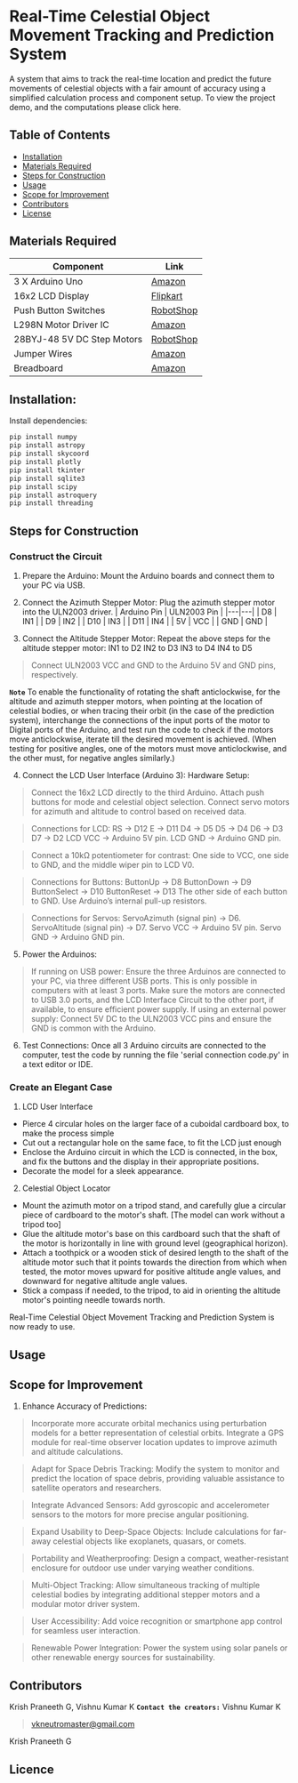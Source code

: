 # Real-Time Celestial Object Movement Tracking and Prediction System
A system that aims to track the real-time location and predict the future movements of celestial objects with a fair amount of accuracy using a simplified calculation process and component setup. To view the project demo, and the computations please click here.

## Table of Contents
- [Installation](#installation)
- [Materials Required](#materials-required)
- [Steps for Construction](#steps-for-construction)
- [Usage](#usage)
- [Scope for Improvement](#scope-for-improvement)
- [Contributors](#contributors)
- [License](#license)

## Materials Required 
| Component | Link |
|---|---|
| 3 X Arduino Uno | [Amazon](https://www.amazon.in/Arduino-Uno-Rev3-Microcontroller-Board/dp/B0752X52VB) |
| 16x2 LCD Display | [Flipkart](https://www.flipkart.com/16x2-lcd-display-module-blue-backlight/p/itm0817793201) |
| Push Button Switches | [RobotShop](https://www.robotshop.com/en/products/taxibot-button-switch-normal-open?utm_source=google_shopping&utm_medium=cpc&utm_campaign=shopping_en&gclid=CjwKCAjw864v7E9z8-YcAXoQBAv410nX0Y2o433p9Y3gX9X8_3bY3z7l_909q9p7F5aApS_wcB) |
| L298N Motor Driver IC | [Amazon](https://www.amazon.in/L298N-Motor-Driver-Module-Dual-H-Bridge/dp/B07D3Y917R) |
| 28BYJ-48 5V DC Step Motors | [RobotShop](https://www.robotshop.com/en/products/pololu-37d-metal-gearmotor-100-1-37d-210rpm?utm_source=google_shopping&utm_medium=cpc&utm_campaign=shopping_en&gclid=CjwKCAjw864v7E9z8-YcAXoQBAv410nX0Y2o433p9Y3gX9X8_3bY3z7l_909q9p7F5aApS_wcB) |
| Jumper Wires | [Amazon](https://www.amazon.in/Jumper-Wire-Male-to-Female-20cm-20-Pcs/dp/B07D3Y917R) |
| Breadboard | [Amazon](https://www.amazon.in/ELECFY-Breadboard-830-Tie-Points-Self-Adhesive-PCB-Board-Arduino-Raspberry-Pi-Projects/dp/B07D3Y917R) |

## Installation:
Install dependencies:
```bash
pip install numpy
pip install astropy
pip install skycoord
pip install plotly
pip install tkinter
pip install sqlite3
pip install scipy
pip install astroquery
pip install threading
```

## Steps for Construction
### Construct the Circuit
1. Prepare the Arduino:
Mount the Arduino boards and connect them to your PC via USB.

2. Connect the Azimuth Stepper Motor:
Plug the azimuth stepper motor into the ULN2003 driver.
| Arduino Pin | ULN2003 Pin |
|---|---|
| D8 | IN1 |
| D9 | IN2 |
| D10 | IN3 |
| D11 | IN4 |
| 5V | VCC |
| GND | GND |

3. Connect the Altitude Stepper Motor:
Repeat the above steps for the altitude stepper motor:
IN1 to D2
IN2 to D3
IN3 to D4
IN4 to D5
> Connect ULN2003 VCC and GND to the Arduino 5V and GND pins, respectively.

**`Note`** To enable the functionality of rotating the shaft anticlockwise, for the altitude and azimuth stepper motors, when pointing at the location of celestial bodies, or when tracing their orbit (in the case of the prediction system), interchange the connections of the input ports of the motor to Digital ports of the Arduino, and test run the code to check if the motors move anticlockwise, iterate till the desired movement is achieved. (When testing for positive angles, one of the motors must move anticlockwise, and the other must, for negative angles similarly.)

4. Connect the LCD User Interface (Arduino 3):
Hardware Setup:
> Connect the 16x2 LCD directly to the third Arduino.
> Attach push buttons for mode and celestial object selection.
> Connect servo motors for azimuth and altitude to control based on received data.

> Connections for LCD:
RS → D12
E → D11
D4 → D5
D5 → D4
D6 → D3
D7 → D2
LCD VCC → Arduino 5V pin.
LCD GND → Arduino GND pin.

> Connect a 10kΩ potentiometer for contrast:
One side to VCC, one side to GND, and the middle wiper pin to LCD V0.

> Connections for Buttons:
ButtonUp → D8
ButtonDown → D9
ButtonSelect → D10
ButtonReset → D13
The other side of each button to GND.
Use Arduino’s internal pull-up resistors.

> Connections for Servos:
ServoAzimuth (signal pin) → D6.
ServoAltitude (signal pin) → D7.
Servo VCC → Arduino 5V pin.
Servo GND → Arduino GND pin.


5. Power the Arduinos:
> If running on USB power:
Ensure the three Arduinos are connected to your PC, via three different USB ports. This is only possible in computers with at least 3 ports. Make sure the motors are connected to USB 3.0 ports, and the LCD Interface Circuit to the other port, if available, to ensure efficient power supply.
> If using an external power supply:
Connect 5V DC to the ULN2003 VCC pins and ensure the GND is common with the Arduino.

6. Test Connections:
Once all 3 Arduino circuits are connected to the computer, test the code by running the file 'serial connection code.py' in a text editor or IDE.

### Create an Elegant Case
1. LCD User Interface
- Pierce 4 circular holes on the larger face of a cuboidal cardboard box, to make the process simple
- Cut out a rectangular hole on the same face, to fit the LCD just enough
- Enclose the Arduino circuit in which the LCD is connected, in the box, and fix the buttons and the display in their appropriate positions.
- Decorate the model for a sleek appearance.

2. Celestial Object Locator
- Mount the azimuth motor on a tripod stand, and carefully glue a circular piece of cardboard to the motor's shaft. [The model can work without a tripod too]
- Glue the altitude motor's base on this cardboard such that the shaft of the motor is horizontally in line with ground level (geographical horizon).
- Attach a toothpick or a wooden stick of desired length to the shaft of the altitude motor such that it points towards the direction from which when tested, the motor moves upward for positive altitude angle values, and downward for negative altitude angle values.
- Stick a compass if needed, to the tripod, to aid in orienting the altitude motor's pointing needle towards north.

Real-Time Celestial Object Movement Tracking and Prediction System is now ready to use.

## Usage

## Scope for Improvement
1. Enhance Accuracy of Predictions:
> Incorporate more accurate orbital mechanics using perturbation models for a better representation of celestial orbits.
> Integrate a GPS module for real-time observer location updates to improve azimuth and altitude calculations.

> Adapt for Space Debris Tracking:
Modify the system to monitor and predict the location of space debris, providing valuable assistance to satellite operators and researchers.

> Integrate Advanced Sensors:
Add gyroscopic and accelerometer sensors to the motors for more precise angular positioning.

> Expand Usability to Deep-Space Objects:
Include calculations for far-away celestial objects like exoplanets, quasars, or comets.

> Portability and Weatherproofing:
Design a compact, weather-resistant enclosure for outdoor use under varying weather conditions.

> Multi-Object Tracking:
Allow simultaneous tracking of multiple celestial bodies by integrating additional stepper motors and a modular motor driver system.

> User Accessibility:
Add voice recognition or smartphone app control for seamless user interaction.

> Renewable Power Integration:
Power the system using solar panels or other renewable energy sources for sustainability.

## Contributors
Krish Praneeth G, Vishnu Kumar K
**`Contact the creators:`**
Vishnu Kumar K
> vkneutromaster@gmail.com

Krish Praneeth G
> 


## Licence
